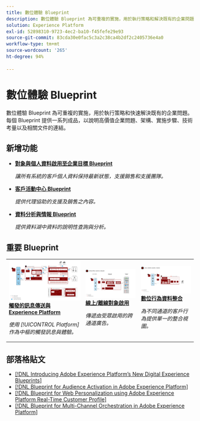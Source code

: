 ```yaml
---
title: 數位體驗 Blueprint
description: 數位體驗 Blueprint 為可重複的實施，用於執行策略和解決既有的企業問題。可加速創造價值，提供快速的成功路徑。
solution: Experience Platform
exl-id: 52898310-9723-4ec2-ba10-f45fefe29e93
source-git-commit: 83cda30e0fac5c3a2c38ca4b2df2c2405736e4a0
workflow-type: tm+mt
source-wordcount: '265'
ht-degree: 94%

---
```


# 數位體驗 Blueprint

數位體驗 Blueprint 為可重複的實施，用於執行策略和快速解決既有的企業問題。每個 Blueprint 提供一系列成品，以說明高價值企業問題、架構、實施步驟、技術考量以及相關文件的連結。

## 新增功能

* **[對象與個人資料啟用至企業目標 Blueprint](/help/blueprints/audience-activation/enterprise-destinations.md)**

   *讓所有系統的客戶個人資料保持最新狀態，支援銷售和支援團隊。*
* **[客戶活動中心 Blueprint](/help/blueprints/audience-activation/customer-activity.md)**

   *提供代理協助的支援及銷售之內容。*
* **[資料分析與情報 Blueprint](/help/blueprints/data-insights/analysis.md)**

   *提供資料湖中資料的說明性查詢與分析。*

## 重要 Blueprint

<table style="table-layout:fixed">
<tr>
  <td>
    <a href="https://experienceleague.adobe.com/docs/blueprints-learn/architecture/customer-journeys/journey-optimizer.html"><img alt="觸發的訊息與 Experience Platform Blueprint 的縮圖影像" src="customer-journeys/assets/journey-optimizer.png" /></a>
    <div><a href="https://experienceleague.adobe.com/docs/blueprints-learn/architecture/customer-journeys/journey-optimizer.html"><strong>觸發的訊息傳送與 Experience Platform</strong></a></div>
    <p><em>使用 [!UICONTROL Platform] 作為中樞的觸發訊息與體驗。</em></p>
  </td>
  <td>
    <a href="https://experienceleague.adobe.com/docs/blueprints-learn/architecture/audience-activation/online-offline.html?lang=zh-Hant"><img alt="線上/離線對象啟用 Blueprint 的縮圖影像" src="audience-activation/assets/online_offline_activation.svg" /></a>
    <div><a href="https://experienceleague.adobe.com/docs/blueprints-learn/architecture/audience-activation/online-offline.html"><strong>線上/離線對象啟用</strong></a></div>
    <p><em>傳遞由受眾啟用的跨通道廣告。</em></p>
  </td>
  <td>
    <a href="https://experienceleague.adobe.com/docs/blueprints-learn/architecture/customer-journey-analytics/digital-behavioral-data-consolidation.html?lang=zh-Hant"><img alt="數位行為資料整合 Blueprint 的縮圖影像" src="customer-journey-analytics/assets/CJA.svg" /></a>
    <div><a href="https://experienceleague.adobe.com/docs/blueprints-learn/architecture/customer-journey-analytics/digital-behavioral-data-consolidation.html"><strong>數位行為資料整合</strong></a></div>
    <p><em>為不同通道的客戶行為提供單一的整合視圖。</em></p>
  </td>
</tr>
</table>

## 部落格貼文

* [[!DNL Introducing Adobe Experience Platform’s New Digital Experience Blueprints]](https://medium.com/adobetech/introducing-adobe-experience-platforms-new-digital-experience-blueprints-93a6b5f5da7c)
* [[!DNL Blueprint for Audience Activation in Adobe Experience Platform]](https://medium.com/adobetech/a-blueprint-for-audience-activation-in-adobe-experience-platform-b2b30fae90fd)
* [[!DNL Blueprint for Web Personalization using Adobe Experience Platform Real-Time Customer Profile]](https://medium.com/adobetech/blueprint-for-web-personalization-using-adobe-experience-platform-real-time-customer-profile-fef2ce7a4b2f)
* [[!DNL Blueprint for Multi-Channel Orchestration in Adobe Experience Platform]](https://medium.com/adobetech/blueprint-for-multi-channel-orchestration-in-adobe-experience-platform-c68317e94184)
